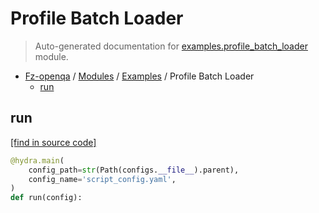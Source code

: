 # Profile Batch Loader

> Auto-generated documentation for [examples.profile_batch_loader](blob/master/examples/profile_batch_loader.py) module.

- [Fz-openqa](../README.md#fz-openqa-index) / [Modules](../MODULES.md#fz-openqa-modules) / [Examples](index.md#examples) / Profile Batch Loader
    - [run](#run)

## run

[[find in source code]](blob/master/examples/profile_batch_loader.py#L30)

```python
@hydra.main(
    config_path=str(Path(configs.__file__).parent),
    config_name='script_config.yaml',
)
def run(config):
```
